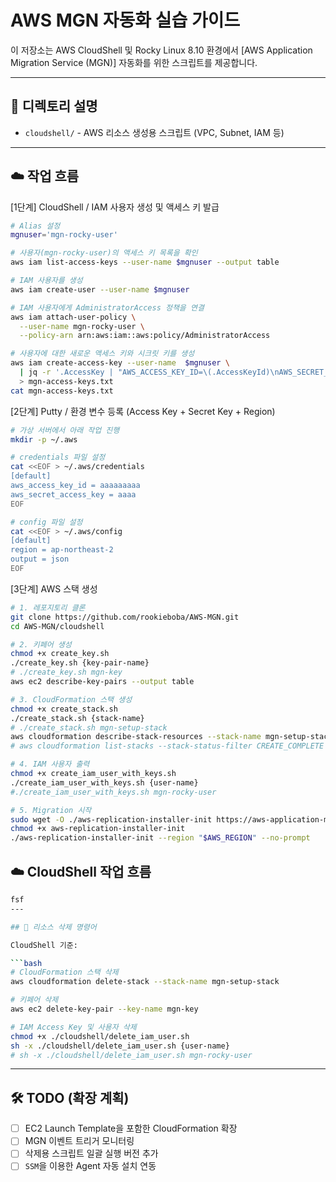 
# AWS MGN 자동화 실습 가이드

이 저장소는 AWS CloudShell 및 Rocky Linux 8.10 환경에서 [AWS Application Migration Service (MGN)] 자동화를 위한 스크립트를 제공합니다.

---

## 📁 디렉토리 설명

- `cloudshell/` - AWS 리소스 생성용 스크립트 (VPC, Subnet, IAM 등)

---

## ☁️ 작업 흐름

[1단계] CloudShell / IAM 사용자 생성 및 액세스 키 발급
```bash
# Alias 설정
mgnuser='mgn-rocky-user'

# 사용자(mgn-rocky-user)의 액세스 키 목록을 확인
aws iam list-access-keys --user-name $mgnuser --output table

# IAM 사용자를 생성
aws iam create-user --user-name $mgnuser

# IAM 사용자에게 AdministratorAccess 정책을 연결
aws iam attach-user-policy \
  --user-name mgn-rocky-user \
  --policy-arn arn:aws:iam::aws:policy/AdministratorAccess

# 사용자에 대한 새로운 액세스 키와 시크릿 키를 생성
aws iam create-access-key --user-name  $mgnuser \
  | jq -r '.AccessKey | "AWS_ACCESS_KEY_ID=\(.AccessKeyId)\nAWS_SECRET_ACCESS_KEY=\(.SecretAccessKey)"' \
  > mgn-access-keys.txt
cat mgn-access-keys.txt 
```

[2단계] Putty / 환경 변수 등록 (Access Key + Secret Key + Region)
```bash
# 가상 서버에서 아래 작업 진행
mkdir -p ~/.aws

# credentials 파일 설정
cat <<EOF > ~/.aws/credentials
[default]
aws_access_key_id = aaaaaaaaa
aws_secret_access_key = aaaa
EOF

# config 파일 설정
cat <<EOF > ~/.aws/config
[default]
region = ap-northeast-2
output = json
EOF
```

[3단계] AWS 스택 생성 
```bash
# 1. 레포지토리 클론
git clone https://github.com/rookieboba/AWS-MGN.git
cd AWS-MGN/cloudshell

# 2. 키페어 생성
chmod +x create_key.sh
./create_key.sh {key-pair-name}
# ./create_key.sh mgn-key
aws ec2 describe-key-pairs --output table

# 3. CloudFormation 스택 생성
chmod +x create_stack.sh
./create_stack.sh {stack-name}
# ./create_stack.sh mgn-setup-stack
aws cloudformation describe-stack-resources --stack-name mgn-setup-stack --output table
# aws cloudformation list-stacks --stack-status-filter CREATE_COMPLETE --output table

# 4. IAM 사용자 출력
chmod +x create_iam_user_with_keys.sh
./create_iam_user_with_keys.sh {user-name}
#./create_iam_user_with_keys.sh mgn-rocky-user

# 5. Migration 시작
sudo wget -O ./aws-replication-installer-init https://aws-application-migration-service-ap-northeast-2.s3.ap-northeast-2.amazonaws.com/latest/linux/aws-replication-installer-init
chmod +x aws-replication-installer-init
./aws-replication-installer-init --region "$AWS_REGION" --no-prompt
```


## ☁️ CloudShell 작업 흐름

```bash
fsf
---

## 🧹 리소스 삭제 명령어

CloudShell 기준:

```bash
# CloudFormation 스택 삭제
aws cloudformation delete-stack --stack-name mgn-setup-stack

# 키페어 삭제
aws ec2 delete-key-pair --key-name mgn-key

# IAM Access Key 및 사용자 삭제
chmod +x ./cloudshell/delete_iam_user.sh
sh -x ./cloudshell/delete_iam_user.sh {user-name}
# sh -x ./cloudshell/delete_iam_user.sh mgn-rocky-user
```

---

## 🛠️ TODO (확장 계획)

- [ ] EC2 Launch Template을 포함한 CloudFormation 확장
- [ ] MGN 이벤트 트리거 모니터링
- [ ] 삭제용 스크립트 일괄 실행 버전 추가
- [ ] `SSM`을 이용한 Agent 자동 설치 연동
